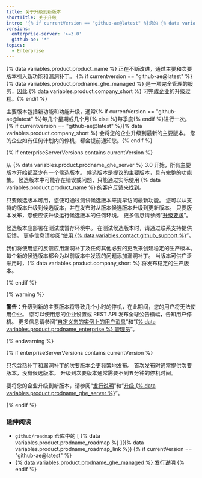```yaml
---
title: 关于升级到新版本
shortTitle: 关于升级
intro: '{% if currentVersion == "github-ae@latest" %}您的 {% data variables.product.product_name %} 企业定期由 {% data variables.product.company_short %} 使用最新功能和漏洞补丁更新。{% else %}您可以通过将企业升级到新版本以获得 {% data variables.product.product_name %} 的新功能和漏洞补丁。{% endif %}'
versions:
  enterprise-server: '>=3.0'
  github-ae: '*'
topics:
  - Enterprise
---
```


{% data variables.product.product_name %} 正在不断改进，通过主要和次要版本引入新功能和漏洞补丁。 {% if currentversion == "github-ae@latest" %}{% data variables.product.prodname_ghe_managed %} 是一项完全管理的服务，因此 {% data variables.product.company_short %} 可完成企业的升级过程。{% endif %}

主要版本包括新功能和功能升级，通常{% if currentVersion == "github-ae@latest" %}每几个星期或几个月{% else %}每季度{% endif %}进行一次。 {% if currentversion == "github-ae@latest" %}{% data variables.product.company_short %} 会将您的企业升级到最新的主要版本。 您的企业如有任何计划内的停机，都会提前通知您。{% endif %}

{% if enterpriseServerVersions contains currentVersion %}

从 {% data variables.product.prodname_ghe_server %} 3.0 开始，所有主要版本开始都至少有一个候选版本。 候选版本是提议的主要版本，具有完整的功能集。 候选版本中可能存在错误或问题，只能通过实际使用 {% data variables.product.product_name %} 的客户反馈来找到。

只要候选版本可用，您便可通过测试候选版本来提早访问最新功能。 您可以从支持的版本升级到候选版本，并在发布时从版本候选版本升级到更新版本。 只要版本发布，您便应该升级运行候选版本的任何环境。 更多信息请参阅“[升级要求](/admin/enterprise-management/upgrade-requirements)”。

候选版本应部署在测试或暂存环境中。 在测试候选版本时，请通过联系支持提供反馈。 更多信息请参阅“[使用 {% data variables.contact.github_support %}](/admin/enterprise-support)”。

我们将使用您的反馈应用漏洞补丁及任何其他必要的更改来创建稳定的生产版本。 每个新的候选版本都会为以前版本中发现的问题添加漏洞补丁。 当版本可供广泛采用时，{% data variables.product.company_short %} 将发布稳定的生产版本。

{% endif %}

{% warning %}

**警告**：升级到新的主要版本将导致几个小时的停机，在此期间，您的用户将无法使用企业。 您可以使用您的企业设置或 REST API 发布全球公告横幅，告知用户停机。 更多信息请参阅“[自定义您的实例上的用户消息](/admin/user-management/customizing-user-messages-on-your-instance#creating-a-global-announcement-banner)”和“[{% data variables.product.prodname_enterprise %} 管理员](/rest/reference/enterprise-admin#announcements)”。

{% endwarning %}

{% if enterpriseServerVersions contains currentVersion %}

只包含热补丁和漏洞补丁的次要版本会更频繁地发布。 首次发布时通常提供次要版本，没有候选版本。 升级到次要版本通常需要不到五分钟的停机时间。

要将您的企业升级到新版本，请参阅“[发行说明](/enterprise-server/admin/release-notes)”和“[升级 {% data variables.product.prodname_ghe_server %}](/admin/enterprise-management/upgrading-github-enterprise-server)”。

{% endif %}

### 延伸阅读

- `github/roadmap` 仓库中的 [ {% data variables.product.prodname_roadmap %} ]({% data variables.product.prodname_roadmap_link %})
{% if currentVersion == "github-ae@latest" %}
- [ {% data variables.product.prodname_ghe_managed %} 发行说明](/admin/overview/github-ae-release-notes)
{% endif %}
